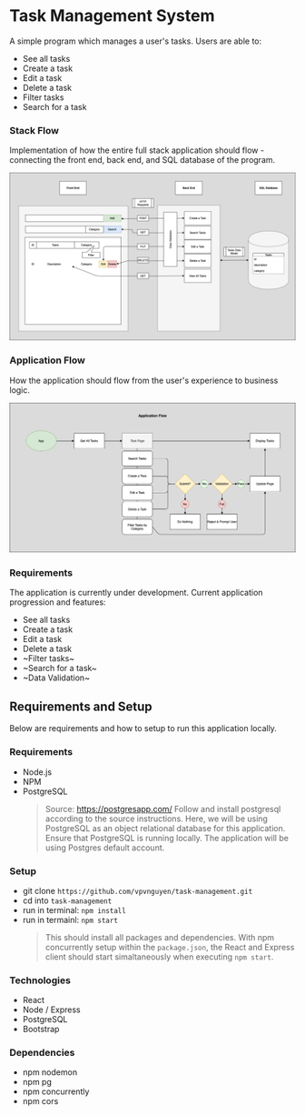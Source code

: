 # Task Management System

A simple program which manages a user's tasks.
Users are able to:

- See all tasks
- Create a task
- Edit a task
- Delete a task
- Filter tasks
- Search for a task

### Stack Flow

Implementation of how the entire full stack application should flow - connecting the front end, back end, and SQL database of the program.

![Stack Flow](/documentation/Stack_Flow.png)

### Application Flow

How the application should flow from the user's experience to business logic.

![Application Flow](/documentation/Application_Flow.png)

### Requirements

The application is currently under development. Current application progression and features:

- See all tasks
- Create a task
- Edit a task
- Delete a task
- ~Filter tasks~
- ~Search for a task~
- ~Data Validation~

## Requirements and Setup

Below are requirements and how to setup to run this application locally.

### Requirements

- Node.js
- NPM
- PostgreSQL
  > Source: https://postgresapp.com/
  > Follow and install postgresql according to the source instructions. Here, we will be using PostgreSQL as an object relational database for this application.
  > Ensure that PostgreSQL is running locally. The application will be using Postgres default account.

### Setup

- git clone `https://github.com/vpvnguyen/task-management.git`
- cd into `task-management`
- run in terminal: `npm install`
- run in termainl: `npm start`
  > This should install all packages and dependencies. With npm concurrently setup within the `package.json`, the React and Express client should start simaltaneously when executing `npm start`.

### Technologies

- React
- Node / Express
- PostgreSQL
- Bootstrap

### Dependencies

- npm nodemon
- npm pg
- npm concurrently
- npm cors
